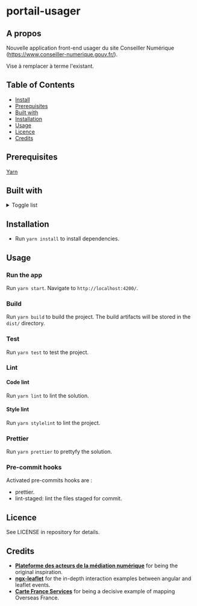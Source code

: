 # portail-usager

## A propos

Nouvelle application front-end usager du site Conseiller Numérique (https://www.conseiller-numerique.gouv.fr/).

Vise à remplacer à terme l'existant.

## Table of Contents

- [Install](#install)
- [Prerequisites](#prerequisites)
- [Built with](#built-with)
- [Installation](#installation)
- [Usage](#usage)
- [Licence](#licence)
- [Credits](#credits)

## Prerequisites

[Yarn](https://yarnpkg.com/)

## Built with

<details>
<summary> Toggle list </summary>
<br>

### Languages & Frameworks

- [TypeScript](https://www.typescriptlang.org/) is an open-source language which builds on JavaScript
- [Angular](https://angular.io/) is an open-source language which builds on JavaScript

### Tools

#### Cli

- [Webpack Bundle Analyser](https://webpack.js.org/) is a static module bundler for modern JavaScript applications
- [Jest](https://jestjs.io/) is a JavaScript Testing Framework
- [Eslint](https://eslint.org/) with plugins :
  - [typescript](https://github.com/typescript-eslint/typescript-eslint)
  - [angular](https://github.com/angular-eslint/angular-eslint)
  - [prettier](https://github.com/prettier/eslint-config-prettier)
  - [jest](https://github.com/jest-community/eslint-plugin-jest)
  - [rxjs](https://github.com/cartant/eslint-plugin-rxjs)
  - [rxjs-angular](https://github.com/cartant/eslint-plugin-rxjs-angular)
- [Prettier](https://prettier.io/)
- [Stylelint](https://stylelint.io/) with [bootstrap config](https://github.com/twbs/stylelint-config-twbs-bootstrap)
- [Husky](https://typicode.github.io/husky/#/)
- [Lint-staged](https://github.com/okonet/lint-staged)

#### CI

- [Github Actions](https://docs.github.com/en/actions)

#### Deploy

- [Clevercloud](https://www.clever-cloud.com/)

</details>

## Installation

- Run `yarn install` to install dependencies.

## Usage

### Run the app

Run `yarn start`. Navigate to `http://localhost:4200/`.

### Build

Run `yarn build` to build the project. The build artifacts will be stored in the `dist/` directory.

### Test

Run `yarn test` to test the project.

### Lint

#### Code lint

Run `yarn lint` to lint the solution.

#### Style lint

Run `yarn stylelint` to lint the project.

### Prettier

Run `yarn prettier` to prettyfy the solution.

### Pre-commit hooks

Activated pre-commits hooks are :

- prettier.
- lint-staged: lint the files staged for commit.

## Licence

See LICENSE in repository for details.

## Credits

- **[Plateforme des acteurs de la médiation numérique](https://forge.grandlyon.com/web-et-numerique/pamn_plateforme-des-acteurs-de-la-mediation-numerique)** for being the original inspiration.
- **[ngx-leaflet](https://github.com/Asymmetrik/ngx-leaflet)** for the in-depth interaction examples between angular and leaflet events.
- **[Carte France Services](https://anct-carto.github.io/france_services/)** for being a decisive example of mapping Overseas France.
